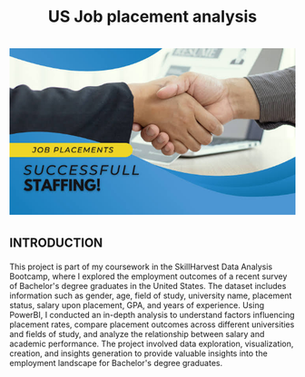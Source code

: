 # <p align='center'/> US Job placement analysis </p>
# <div align='center'><img src='Images/Image1.jpeg'></div>
## <p align='left'/> INTRODUCTION </p>
This project is part of my coursework in the SkillHarvest Data Analysis Bootcamp, where I explored the employment outcomes of a recent survey of Bachelor's degree graduates in the United States. The dataset includes information such as gender, age, field of study, university name, placement status, salary upon placement, GPA, and years of experience. Using PowerBI, I conducted an in-depth analysis to understand factors influencing placement rates, compare placement outcomes across different universities and fields of study, and analyze the relationship between salary and academic performance. The project involved data exploration, visualization, creation, and insights generation to provide valuable insights into the employment landscape for Bachelor's degree graduates.
